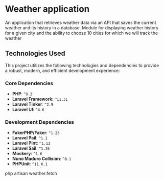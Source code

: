 # Weather application
An application that retrieves weather data via an API that saves the current weather and its history in a database. Module for displaying weather history for a given city and the ability to choose 10 cities for which we will track the weather
## Technologies Used

This project utilizes the following technologies and dependencies to provide a robust, modern, and efficient development experience:

### Core Dependencies
- **PHP**: `^8.2` 
- **Laravel Framework**: `^11.31` 
- **Laravel Tinker**: `^2.9` 
- **Laravel UI**: `^4.6` 

### Development Dependencies
- **FakerPHP/Faker**: `^1.23` 
- **Laravel Pail**: `^1.1` 
- **Laravel Pint**: `^1.13` 
- **Laravel Sail**: `^1.26`
- **Mockery**: `^1.6`
- **Nuno Maduro Collision**: `^8.1` 
- **PHPUnit**: `^11.0.1` 

php artisan weather:fetch

